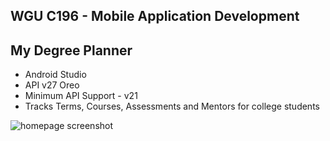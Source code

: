 ## WGU C196 - Mobile Application Development

## My Degree Planner

- Android Studio
- API v27 Oreo
- Minimum API Support - v21
- Tracks Terms, Courses, Assessments and Mentors for college students

![homepage screenshot](https://s3-us-west-1.amazonaws.com/benjaminadk/screenshot-1.PNG)
